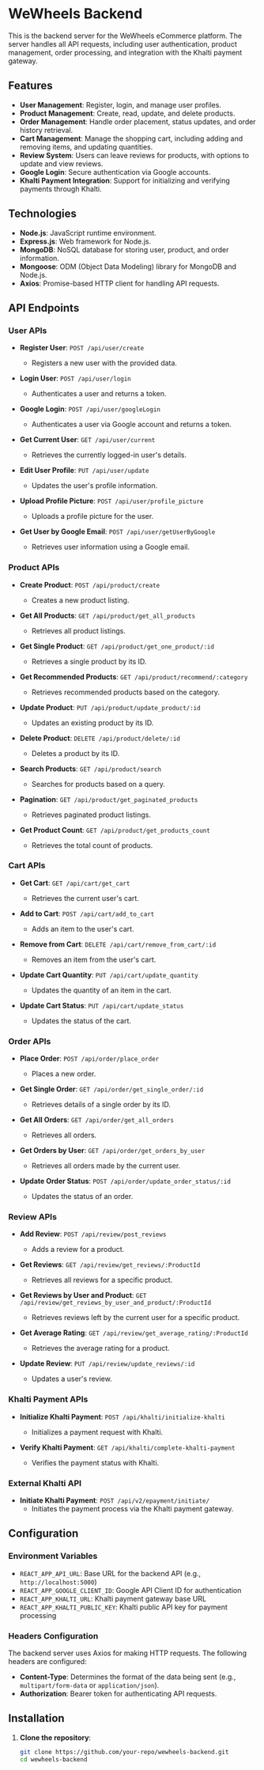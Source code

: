 # WeWheels Backend

This is the backend server for the WeWheels eCommerce platform. The server handles all API requests, including user authentication, product management, order processing, and integration with the Khalti payment gateway.

## Features

- **User Management**: Register, login, and manage user profiles.
- **Product Management**: Create, read, update, and delete products.
- **Order Management**: Handle order placement, status updates, and order history retrieval.
- **Cart Management**: Manage the shopping cart, including adding and removing items, and updating quantities.
- **Review System**: Users can leave reviews for products, with options to update and view reviews.
- **Google Login**: Secure authentication via Google accounts.
- **Khalti Payment Integration**: Support for initializing and verifying payments through Khalti.

## Technologies

- **Node.js**: JavaScript runtime environment.
- **Express.js**: Web framework for Node.js.
- **MongoDB**: NoSQL database for storing user, product, and order information.
- **Mongoose**: ODM (Object Data Modeling) library for MongoDB and Node.js.
- **Axios**: Promise-based HTTP client for handling API requests.

## API Endpoints

### User APIs

- **Register User**: `POST /api/user/create`
  - Registers a new user with the provided data.

- **Login User**: `POST /api/user/login`
  - Authenticates a user and returns a token.

- **Google Login**: `POST /api/user/googleLogin`
  - Authenticates a user via Google account and returns a token.

- **Get Current User**: `GET /api/user/current`
  - Retrieves the currently logged-in user's details.

- **Edit User Profile**: `PUT /api/user/update`
  - Updates the user's profile information.

- **Upload Profile Picture**: `POST /api/user/profile_picture`
  - Uploads a profile picture for the user.

- **Get User by Google Email**: `POST /api/user/getUserByGoogle`
  - Retrieves user information using a Google email.

### Product APIs

- **Create Product**: `POST /api/product/create`
  - Creates a new product listing.

- **Get All Products**: `GET /api/product/get_all_products`
  - Retrieves all product listings.

- **Get Single Product**: `GET /api/product/get_one_product/:id`
  - Retrieves a single product by its ID.

- **Get Recommended Products**: `GET /api/product/recommend/:category`
  - Retrieves recommended products based on the category.

- **Update Product**: `PUT /api/product/update_product/:id`
  - Updates an existing product by its ID.

- **Delete Product**: `DELETE /api/product/delete/:id`
  - Deletes a product by its ID.

- **Search Products**: `GET /api/product/search`
  - Searches for products based on a query.

- **Pagination**: `GET /api/product/get_paginated_products`
  - Retrieves paginated product listings.

- **Get Product Count**: `GET /api/product/get_products_count`
  - Retrieves the total count of products.

### Cart APIs

- **Get Cart**: `GET /api/cart/get_cart`
  - Retrieves the current user's cart.

- **Add to Cart**: `POST /api/cart/add_to_cart`
  - Adds an item to the user's cart.

- **Remove from Cart**: `DELETE /api/cart/remove_from_cart/:id`
  - Removes an item from the user's cart.

- **Update Cart Quantity**: `PUT /api/cart/update_quantity`
  - Updates the quantity of an item in the cart.

- **Update Cart Status**: `PUT /api/cart/update_status`
  - Updates the status of the cart.

### Order APIs

- **Place Order**: `POST /api/order/place_order`
  - Places a new order.

- **Get Single Order**: `GET /api/order/get_single_order/:id`
  - Retrieves details of a single order by its ID.

- **Get All Orders**: `GET /api/order/get_all_orders`
  - Retrieves all orders.

- **Get Orders by User**: `GET /api/order/get_orders_by_user`
  - Retrieves all orders made by the current user.

- **Update Order Status**: `POST /api/order/update_order_status/:id`
  - Updates the status of an order.

### Review APIs

- **Add Review**: `POST /api/review/post_reviews`
  - Adds a review for a product.

- **Get Reviews**: `GET /api/review/get_reviews/:ProductId`
  - Retrieves all reviews for a specific product.

- **Get Reviews by User and Product**: `GET /api/review/get_reviews_by_user_and_product/:ProductId`
  - Retrieves reviews left by the current user for a specific product.

- **Get Average Rating**: `GET /api/review/get_average_rating/:ProductId`
  - Retrieves the average rating for a product.

- **Update Review**: `PUT /api/review/update_reviews/:id`
  - Updates a user's review.

### Khalti Payment APIs

- **Initialize Khalti Payment**: `POST /api/khalti/initialize-khalti`
  - Initializes a payment request with Khalti.

- **Verify Khalti Payment**: `GET /api/khalti/complete-khalti-payment`
  - Verifies the payment status with Khalti.

### External Khalti API

- **Initiate Khalti Payment**: `POST /api/v2/epayment/initiate/`
  - Initiates the payment process via the Khalti payment gateway.

## Configuration

### Environment Variables

- `REACT_APP_API_URL`: Base URL for the backend API (e.g., `http://localhost:5000`)
- `REACT_APP_GOOGLE_CLIENT_ID`: Google API Client ID for authentication
- `REACT_APP_KHALTI_URL`: Khalti payment gateway base URL
- `REACT_APP_KHALTI_PUBLIC_KEY`: Khalti public API key for payment processing

### Headers Configuration

The backend server uses Axios for making HTTP requests. The following headers are configured:

- **Content-Type**: Determines the format of the data being sent (e.g., `multipart/form-data` or `application/json`).
- **Authorization**: Bearer token for authenticating API requests.

## Installation

1. **Clone the repository**:
   ```bash
   git clone https://github.com/your-repo/wewheels-backend.git
   cd wewheels-backend
